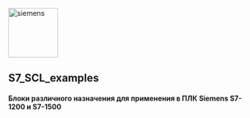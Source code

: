 [<img src='https://cdn.jsdelivr.net/npm/simple-icons@3.0.1/icons/siemens.svg' alt='siemens' height='100'>](https://support.industry.siemens.com/)  
## S7_SCL_examples   
#### Блоки различного назначения для применения в ПЛК Siemens S7-1200 и S7-1500
